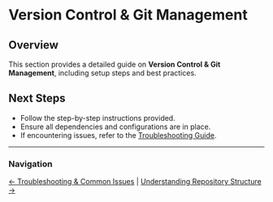 # Version Control & Git Management

## Overview
This section provides a detailed guide on **Version Control & Git Management**, including setup steps and best practices.


## Next Steps
- Follow the step-by-step instructions provided.
- Ensure all dependencies and configurations are in place.
- If encountering issues, refer to the [Troubleshooting Guide](10-troubleshooting.md).

---

### Navigation
[← Troubleshooting & Common Issues](10-troubleshooting.md) | [Understanding Repository Structure →](3-repository-structure.md)
